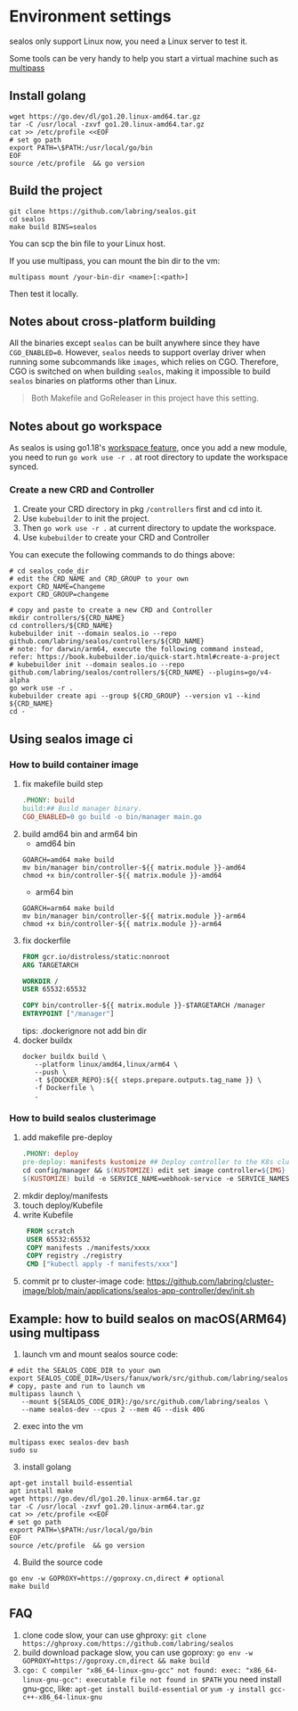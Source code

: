 # Environment settings

sealos only support Linux now, you need a Linux server to test it.

Some tools can be very handy to help you start a virtual machine such as [multipass](https://multipass.run/)

## Install golang

```shell
wget https://go.dev/dl/go1.20.linux-amd64.tar.gz
tar -C /usr/local -zxvf go1.20.linux-amd64.tar.gz
cat >> /etc/profile <<EOF
# set go path
export PATH=\$PATH:/usr/local/go/bin
EOF
source /etc/profile  && go version
```

## Build the project

```shell script
git clone https://github.com/labring/sealos.git
cd sealos
make build BINS=sealos
```

You can scp the bin file to your Linux host.

If you use multipass, you can mount the bin dir to the vm:

```shell script
multipass mount /your-bin-dir <name>[:<path>]
```

Then test it locally.

## Notes about cross-platform building

All the binaries except `sealos` can be built anywhere since they have `CGO_ENABLED=0`. However, `sealos` needs to support overlay driver when running some subcommands like `images`, which relies on CGO. Therefore, CGO is switched on when building `sealos`, making it impossible to build `sealos` binaries on platforms other than Linux.

> Both Makefile and GoReleaser in this project have this setting.

## Notes about go workspace

As sealos is using go1.18's [workspace feature](https://go.dev/doc/tutorial/workspaces), once you add a new module, you need to run `go work use -r .` at root directory to update the workspace synced.

### Create a new CRD and Controller

1. Create your CRD directory in pkg `/controllers` first and cd into it.
2. Use `kubebuilder` to init the project.
3. Then `go work use -r .` at current directory to update the workspace.
4. Use `kubebuilder` to create your CRD and Controller

You can execute the following commands to do things above:

```shell
# cd sealos_code_dir
# edit the CRD_NAME and CRD_GROUP to your own
export CRD_NAME=Changeme
export CRD_GROUP=changeme

# copy and paste to create a new CRD and Controller
mkdir controllers/${CRD_NAME} 
cd controllers/${CRD_NAME}
kubebuilder init --domain sealos.io --repo github.com/labring/sealos/controllers/${CRD_NAME}
# note: for darwin/arm64, execute the following command instead, refer: https://book.kubebuilder.io/quick-start.html#create-a-project
# kubebuilder init --domain sealos.io --repo github.com/labring/sealos/controllers/${CRD_NAME} --plugins=go/v4-alpha
go work use -r .
kubebuilder create api --group ${CRD_GROUP} --version v1 --kind ${CRD_NAME}
cd -
```

## Using sealos image ci

### How to build container image
1. fix makefile build step
    ```makefile
   .PHONY: build
    build:## Build manager binary.
    CGO_ENABLED=0 go build -o bin/manager main.go
    ```
2. build amd64 bin and arm64 bin
    - amd64 bin
   ```
   GOARCH=amd64 make build
   mv bin/manager bin/controller-${{ matrix.module }}-amd64
   chmod +x bin/controller-${{ matrix.module }}-amd64
   ```
    - arm64 bin
   ```
   GOARCH=arm64 make build
   mv bin/manager bin/controller-${{ matrix.module }}-arm64
   chmod +x bin/controller-${{ matrix.module }}-arm64
   ```
3. fix dockerfile
   ```dockerfile
   FROM gcr.io/distroless/static:nonroot
   ARG TARGETARCH
   
   WORKDIR /
   USER 65532:65532
   
   COPY bin/controller-${{ matrix.module }}-$TARGETARCH /manager
   ENTRYPOINT ["/manager"]
   ```
   tips: .dockerignore not add bin dir
4. docker buildx
   ```shell
   docker buildx build \
      --platform linux/amd64,linux/arm64 \
      --push \
      -t ${DOCKER_REPO}:${{ steps.prepare.outputs.tag_name }} \
      -f Dockerfile \
      .
   ```

### How to build sealos clusterimage

1. add makefile pre-deploy
   ```makefile
   .PHONY: deploy
   pre-deploy: manifests kustomize ## Deploy controller to the K8s cluster specified in ~/.kube/config.
   cd config/manager && $(KUSTOMIZE) edit set image controller=${IMG}
   $(KUSTOMIZE) build -e SERVICE_NAME=webhook-service -e SERVICE_NAMESPACE=system config/default  > deploy/manifests/deploy.yaml.tmpl
   ```
2. mkdir deploy/manifests
3. touch deploy/Kubefile
4. write Kubefile
   ```dockerfile
    FROM scratch
    USER 65532:65532
    COPY manifests ./manifests/xxxx
    COPY registry ./registry
    CMD ["kubectl apply -f manifests/xxx"]
   ```
5. commit pr to cluster-image
   code:  https://github.com/labring/cluster-image/blob/main/applications/sealos-app-controller/dev/init.sh

## Example: how to build sealos on macOS(ARM64) using multipass

1. launch vm and mount sealos source code:
```shell
# edit the SEALOS_CODE_DIR to your own
export SEALOS_CODE_DIR=/Users/fanux/work/src/github.com/labring/sealos
# copy, paste and run to launch vm
multipass launch \
   --mount ${SEALOS_CODE_DIR}:/go/src/github.com/labring/sealos \
   --name sealos-dev --cpus 2 --mem 4G --disk 40G
```

2. exec into the vm
```shell
multipass exec sealos-dev bash
sudo su
```
3. install golang
```shell
apt-get install build-essential
apt install make
wget https://go.dev/dl/go1.20.linux-arm64.tar.gz
tar -C /usr/local -zxvf go1.20.linux-arm64.tar.gz
cat >> /etc/profile <<EOF
# set go path
export PATH=\$PATH:/usr/local/go/bin
EOF
source /etc/profile  && go version
```
4. Build the source code
```shell
go env -w GOPROXY=https://goproxy.cn,direct # optional
make build
```

## FAQ

1. clone code slow, your can use ghproxy: `git clone https://ghproxy.com/https://github.com/labring/sealos`
2. build download package slow, you can use goproxy: `go env -w GOPROXY=https://goproxy.cn,direct && make build`
3. `cgo: C compiler "x86_64-linux-gnu-gcc" not found: exec: "x86_64-linux-gnu-gcc": executable file not found in $PATH` you need install gnu-gcc, like: `apt-get install build-essential` or `yum -y install gcc-c++-x86_64-linux-gnu`
